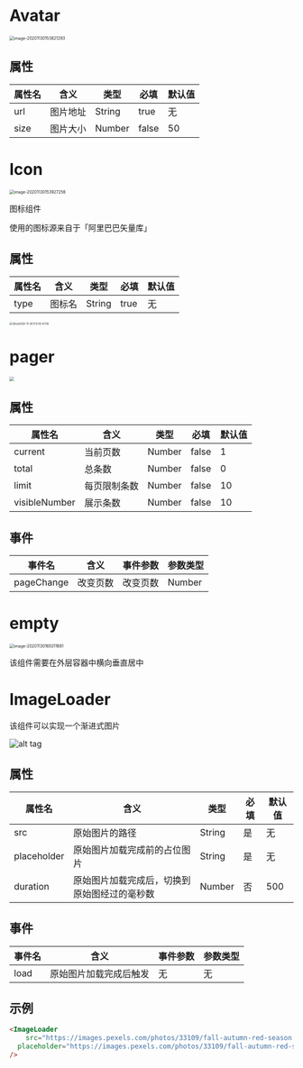 # Avatar
<img src="http://mdrs.yuanjin.tech/img/20201130153821.png" alt="image-20201130153821293" style="zoom:50%;" />


## 属性
| 属性名 | 含义     | 类型   | 必填  | 默认值 |
| ------ | -------- | ------ | ----- | ------ |
| url    | 图片地址 | String | true  | 无     |
| size   | 图片大小 | Number | false | 50     |

# Icon
<img src="http://mdrs.yuanjin.tech/img/20201130153927.png" alt="image-20201130153927256" style="zoom:50%;" />

图标组件

使用的图标源来自于「阿里巴巴矢量库」

## 属性
| 属性名 | 含义 | 类型 | 必填 | 默认值 
| --- | --- | --- | --- | --- |
| type | 图标名 | String | true | 无

<img src="http://mdrs.yuanjin.tech/img/20201130155542.jpg" alt="iShot2020-11-30下午03.47.09" style="zoom:33%;" />

# pager

<img src="http://mdrs.yuanjin.tech/img/20201113130301.png" style="zoom:50%;" />

## 属性
| 属性名 | 含义 | 类型 | 必填 | 默认值 
| --- | --- | --- | --- | --- |
| current | 当前页数 | Number | false | 1
| total | 总条数 | Number | false | 0
| limit | 每页限制条数 | Number | false | 10
| visibleNumber | 展示条数 | Number | false | 10

## 事件
| 事件名 | 含义 | 事件参数 | 参数类型
| --- | --- | --- | --- |
| pageChange | 改变页数 |  改变页数 | Number


# empty
<img src="http://mdrs.yuanjin.tech/img/20201130165011.png" alt="image-20201130165011681" style="zoom:50%;" />

该组件需要在外层容器中横向垂直居中

# ImageLoader

该组件可以实现一个渐进式图片

![alt tag](http://mdrs.yuanjin.tech/img/20201115132049.gif)

## 属性

| 属性名      | 含义                                         | 类型   | 必填 | 默认值 |
| ----------- | -------------------------------------------- | ------ | ---- | ------ |
| src         | 原始图片的路径                               | String | 是   | 无     |
| placeholder | 原始图片加载完成前的占位图片                 | String | 是   | 无     |
| duration    | 原始图片加载完成后，切换到原始图经过的毫秒数 | Number | 否   | 500    |

## 事件

| 事件名 | 含义                   | 事件参数 | 参数类型 |
| ------ | ---------------------- | -------- | -------- |
| load   | 原始图片加载完成后触发 | 无       | 无       |

## 示例

```html
<ImageLoader 
	src="https://images.pexels.com/photos/33109/fall-autumn-red-season.jpg?fit=crop&crop=entropy&w=3456&h=2304"
  placeholder="https://images.pexels.com/photos/33109/fall-autumn-red-season.jpg?w=100"
/>
```


